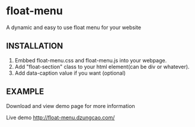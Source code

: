 float-menu
==========

A dynamic and easy to use float menu for your website

INSTALLATION
------------

1. Embbed float-menu.css and float-menu.js into your webpage.
2. Add "float-section" class to your html element(can be div or whatever).
3. Add data-caption value if you want (optional)

EXAMPLE
------------

Download and view demo page for more information

Live demo
http://float-menu.dzungcao.com/
